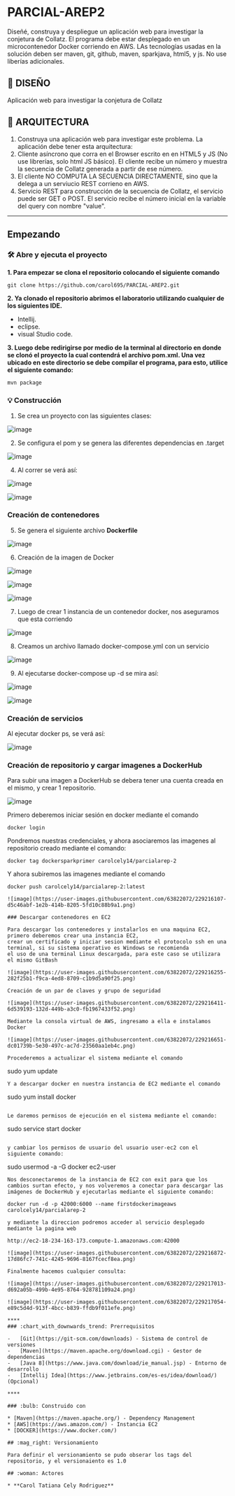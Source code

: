 # PARCIAL-AREP2
Diseñé, construya y despliegue un aplicación web para investigar la conjetura de Collatz. 
El programa debe estar desplegado en un microcontenedor Docker corriendo en AWS. 
LAs tecnologías usadas en la solución deben ser maven, git, github, maven, sparkjava, html5, y js. No use liberías adicionales.

## :newspaper: DISEÑO 

Aplicación web para investigar la conjetura de Collatz

## :mag_right: ARQUITECTURA

1. Construya una aplicación web para investigar este problema. La aplicación debe tener esta arquitectura:
2. Cliente asíncrono que corra en el Browser escrito en en HTML5 y JS (No use librerías, solo html JS básico). El cliente recibe un número y muestra la secuencia de Collatz generada a partir de ese número.
3. El cliente NO COMPUTA LA SECUENCIA DIRECTAMENTE, sino que la delega a un serviucio REST corrieno en AWS.
4. Servicio REST para construcción de la secuencia de Collatz, el servicio puede ser GET o POST. El servicio recibe el número inicial en la variable del query con nombre "value".

****
## Empezando

### 🛠️ Abre y ejecuta el proyecto

**1. Para empezar se clona el repositorio colocando el siguiente comando**

```
git clone https://github.com/carol695/PARCIAL-AREP2.git
```

**2. Ya clonado el repositorio abrimos el laboratorio utilizando cualquier de los siguientes IDE.**

* Intellij.
* eclipse.
* visual Studio code. 

**3. Luego debe redirigirse por medio de la terminal al directorio en donde se clonó el proyecto la cual contendrá el archivo pom.xml. Una vez ubicado en este directorio se debe compilar el programa, para esto, utilice el siguiente comando:**

```
mvn package
```
### :bulb: Construcción 

1. Se crea un proyecto con las siguientes clases: 

![image](https://user-images.githubusercontent.com/63822072/229214327-323aae2b-67af-4969-aa9b-84053f9b7b79.png)

2. Se configura el pom y se genera las diferentes dependencias en .target

![image](https://user-images.githubusercontent.com/63822072/229214399-321634c9-e091-4ab8-9bec-2346d73e649f.png)

4. Al correr se verá así: 

![image](https://user-images.githubusercontent.com/63822072/229214512-ca0f5b9c-0358-48e7-bf36-828328f4bd53.png)

![image](https://user-images.githubusercontent.com/63822072/229214582-3a3818a5-f08d-4350-ad15-32045cd54549.png)

### Creación de contenedores

5. Se genera el siguiente archivo **Dockerfile**

![image](https://user-images.githubusercontent.com/63822072/229214682-924feba4-b9e9-4117-a80f-d3bb650d3a18.png)

6. Creación de la imagen de Docker

![image](https://user-images.githubusercontent.com/63822072/229214919-e09ba594-e2f1-4799-b86b-1f3ce10312eb.png)

![image](https://user-images.githubusercontent.com/63822072/229215088-a9e1ccc7-7dc4-4487-9e6f-01f886919a47.png)

![image](https://user-images.githubusercontent.com/63822072/229215623-e0e06b47-6284-408d-b548-e977a255c469.png)


7. Luego de crear 1 instancia de un contenedor docker, nos aseguramos que esta corriendo 

![image](https://user-images.githubusercontent.com/63822072/229215166-926db12f-93bf-424f-90d0-70d242b21db0.png)

8. Creamos un archivo llamado docker-compose.yml con un servicio

![image](https://user-images.githubusercontent.com/63822072/229215231-7c9c13ec-4a0b-468b-a938-d9e8a548c614.png)

9. Al ejecutarse docker-compose up -d se mira así:

![image](https://user-images.githubusercontent.com/63822072/229215312-5e40805f-2cc2-4fd1-9e29-e13e7a0c3bed.png)

![image](https://user-images.githubusercontent.com/63822072/229215563-3acd6585-7c32-4aff-980f-18a881f34656.png)


### Creación de servicios 

Al ejecutar docker ps, se verá así: 

![image](https://user-images.githubusercontent.com/63822072/229215729-a0c43b43-2d7c-4771-9d49-711e8212a4d3.png)

### Creación de repositorio y cargar imagenes a DockerHub

Para subir una imagen a DockerHub se debera tener una cuenta creada en el mismo, y crear 1 repositorio. 

![image](https://user-images.githubusercontent.com/63822072/229215920-42f76a95-74e4-4bec-aa4a-6c54e897bbfe.png)

Primero deberemos iniciar sesión en docker mediante el comando

```
docker login
```

Pondremos nuestras credenciales, y ahora asociaremos las imagenes al repositorio creado mediante el comando:

```
docker tag dockersparkprimer carolcely14/parcialarep-2
```

Y ahora subiremos las imagenes mediante el comando

```
docker push carolcely14/parcialarep-2:latest

![image](https://user-images.githubusercontent.com/63822072/229216107-d5c46abf-1e2b-414b-8205-5fd10c88b9a1.png)

### Descargar contenedores en EC2

Para descargar los contenedores y instalarlos en una maquina EC2, primero deberemos crear una instancia EC2, 
crear un certificado y iniciar sesion mediante el protocolo ssh en una terminal, si su sistema operativo es Windows se recomienda 
el uso de una terminal Linux descargada, para este caso se utilizara el mismo GitBash

![image](https://user-images.githubusercontent.com/63822072/229216255-282f25b1-f9ca-4ed8-8709-c1b9d5a90f25.png)

Creación de un par de claves y grupo de seguridad 

![image](https://user-images.githubusercontent.com/63822072/229216411-6d539193-132d-449b-a3c0-fb1967433f52.png)

Mediante la consola virtual de AWS, ingresamo a ella e instalamos Docker 

![image](https://user-images.githubusercontent.com/63822072/229216651-dc01739b-5e30-497c-ac7d-23560aa1eb4c.png)

Procederemos a actualizar el sistema mediante el comando

```
sudo yum update
```
Y a descargar docker en nuestra instancia de EC2 mediante el comando

```
sudo yum install docker
```

Le daremos permisos de ejecución en el sistema mediante el comando:

```
sudo service start docker
```

y cambiar los permisos de usuario del usuario user-ec2 con el siguiente comando:

```
sudo usermod -a -G docker ec2-user
```
Nos desconectaremos de la instancia de EC2 con exit para que los cambios surtan efecto, y nos volveremos a conectar para descargar las imágenes de DockerHub y ejecutarlas mediante el siguiente comando:

docker run -d -p 42000:6000 --name firstdockerimageaws carolcely14/parcialarep-2

y mediante la direccion podremos acceder al servicio desplegado mediante la pagina web

http://ec2-18-234-163-173.compute-1.amazonaws.com:42000

![image](https://user-images.githubusercontent.com/63822072/229216872-17d86fc7-741c-4245-9696-8167fcecf8ea.png)

Finalmente hacemos cualquier consulta: 

![image](https://user-images.githubusercontent.com/63822072/229217013-d692a05b-499b-4e95-8764-928781109a24.png)

![image](https://user-images.githubusercontent.com/63822072/229217054-e89c5d4d-913f-4bcc-b839-ffdb9f011efe.png)

****
### :chart_with_downwards_trend: Prerrequisitos

-   [Git](https://git-scm.com/downloads) - Sistema de control de versiones
-   [Maven](https://maven.apache.org/download.cgi) - Gestor de dependencias
-   [Java 8](https://www.java.com/download/ie_manual.jsp) - Entorno de desarrollo
-   [Intellij Idea](https://www.jetbrains.com/es-es/idea/download/) (Opcional)

****

### :bulb: Construido con

* [Maven](https://maven.apache.org/) - Dependency Management
* [AWS](https://aws.amazon.com/) - Instancia EC2
* [DOCKER](https://www.docker.com/)

## :mag_right: Versionamiento

Para definir el versionamiento se pudo obserar los tags del repositorio, y el versionaiento es 1.0 

## :woman: Actores

* **Carol Tatiana Cely Rodriguez** 







